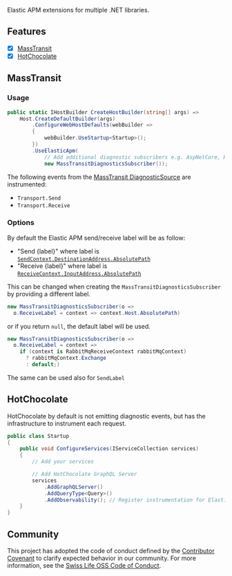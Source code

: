 Elastic APM extensions for multiple .NET libraries.
## Features

  - [X] [MassTransit](#masstrasit)
  - [X] [HotChocolate](#hotchocolate)

## MassTransit
### Usage
```csharp
public static IHostBuilder CreateHostBuilder(string[] args) =>
    Host.CreateDefaultBuilder(args)
        .ConfigureWebHostDefaults(webBuilder =>
        {
            webBuilder.UseStartup<Startup>();
        })
        .UseElasticApm(
            // Add additional diagnostic subscribers e.g. AspNetCore, Http, etc
            new MassTransitDiagnosticsSubscriber());
```

The following events from the [MassTransit DiagnosticSource](https://masstransit-project.com/advanced/monitoring/diagnostic-source.html) are instrumented:
- `Transport.Send` 
- `Transport.Receive`
### Options
By default the Elastic APM send/receive label will be as follow:
- "Send {label}" where label is [`SendContext.DestinationAddress.AbsolutePath`](https://github.com/MassTransit/MassTransit/blob/5e2a416384f005c392ead139f5c4af34511c56db/src/MassTransit/SendContext.cs#L31)
- "Receive {label}" where label is [`ReceiveContext.InputAddress.AbsolutePath`](https://github.com/MassTransit/MassTransit/blob/5e2a416384f005c392ead139f5c4af34511c56db/src/MassTransit/ReceiveContext.cs#L24)

This can be changed when creating the `MassTransitDiagnosticsSubscriber` by providing a different label.
```csharp
new MassTransitDiagnosticsSubscriber(o => 
  o.ReceiveLabel = context => context.Host.AbsolutePath)
```
or if you return `null`, the default label will be used.
```csharp
new MassTransitDiagnosticsSubscriber(o => 
  o.ReceiveLabel = context => 
    if (context is RabbitMqReceiveContext rabbitMqContext)
      ? rabbitMqContext.Exchange
      : default;)
```
The same can be used also for `SendLabel`
## HotChocolate
HotChocolate by default is not emitting diagnostic events, but has the infrastructure to instrument each request.
```csharp
public class Startup
{
    public void ConfigureServices(IServiceCollection services)
    {
        // Add your services

        // Add HotChocolate GraphQL Server
        services
            .AddGraphQLServer()
            .AddQueryType<Query>()
            .AddObservability(); // Register instrumentation for Elastic APM
    }
}
```
## Community

This project has adopted the code of conduct defined by the [Contributor Covenant](https://contributor-covenant.org/)
to clarify expected behavior in our community. For more information, see the [Swiss Life OSS Code of Conduct](https://swisslife-oss.github.io/coc).
